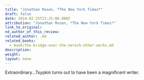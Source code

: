 ```yaml
---
title: "Jonathan Rosen, *The New York Times*"
draft: false
date: 2014-02-25T21:25:00.000Z
attribution: "Jonathan Rosen, *The New York Times*"
link_to_original:
nd_author_of_this_review:
related_author: .md
related_books:
  - book/the-bridge-over-the-neroch-other-works.md
description:
weight:
layout: none
---
```

Extraordinary...Tsypkin turns out to have been a magnificent writer.

